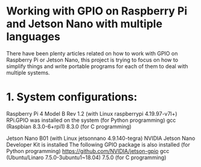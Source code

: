 # Working with GPIO on Raspberry Pi and Jetson Nano with multiple languages

There have been plenty articles related on how to work with GPIO on Raspberry Pi or Jetson Nano, this project is trying to focus on how to simplify things and write portable programs for each of them to deal with multiple systems.

# 1. System configurations:
Raspberry Pi 4 Model B Rev 1.2 (with Linux raspberrypi 4.19.97-v7l+)
RPi.GPIO was installed on the system (for Python programming)
gcc (Raspbian 8.3.0-6+rpi1) 8.3.0 (for C programming)

Jetson Nano B01 (with Linux jetsonnano 4.9.140-tegra)
NVIDIA Jetson Nano Developer Kit is installed
The following GPIO package is also installed (for Python programming)
https://github.com/NVIDIA/jetson-gpio
gcc (Ubuntu/Linaro 7.5.0-3ubuntu1~18.04) 7.5.0 (for C programming)
